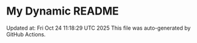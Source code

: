 # My Dynamic README
Updated at: Fri Oct 24 11:18:29 UTC 2025
This file was auto-generated by GitHub Actions.
